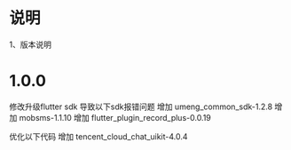 # 说明

1、版本说明

# 1.0.0
修改升级flutter sdk 导致以下sdk报错问题
增加 umeng_common_sdk-1.2.8
增加 mobsms-1.1.10
增加 flutter_plugin_record_plus-0.0.19

优化以下代码
增加 tencent_cloud_chat_uikit-4.0.4